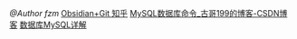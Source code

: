 *@Author fzm*
[Obsidian+Git 知乎](https://zhuanlan.zhihu.com/p/554333805)
[MySQL数据库命令\_古哥199的博客-CSDN博客](https://blog.csdn.net/qq_42992643/article/details/82959720?ops_request_misc=%257B%2522request%255Fid%2522%253A%2522168188001016800222890840%2522%252C%2522scm%2522%253A%252220140713.130102334..%2522%257D&request_id=168188001016800222890840&biz_id=0&utm_medium=distribute.pc_search_result.none-task-blog-2~all~top_positive~default-2-82959720-null-null.142^v84^koosearch_v1,239^v2^insert_chatgpt&utm_term=mysql%E6%95%B0%E6%8D%AE%E5%BA%93%E5%91%BD%E4%BB%A4%E5%A4%A7%E5%85%A8&spm=1018.2226.3001.4187)
[数据库MySQL详解](https://blog.csdn.net/qq_34115899/article/details/81190461)








